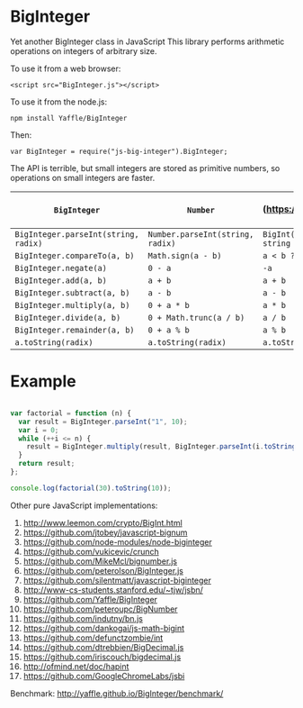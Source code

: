 BigInteger
==========

Yet another BigInteger class in JavaScript
This library performs arithmetic operations on integers of arbitrary size.

To use it from a web browser:
```
<script src="BigInteger.js"></script>
```
To use it from the node.js:
```
npm install Yaffle/BigInteger
```
Then:
```
var BigInteger = require("js-big-integer").BigInteger;
```

The API is terrible, but small integers are stored as primitive numbers, so operations on small integers are faster.

  `BigInteger`                        | `Number`                         | `BigInt` (https://github.com/tc39/proposal-bigint)
--------------------------------------|----------------------------------|----------------------------------------------------
 `BigInteger.parseInt(string, radix)` | `Number.parseInt(string, radix)` | `BigInt(radix === 16 ? "0x" + string : string)`
 `BigInteger.compareTo(a, b)`         | `Math.sign(a - b)`               | `a < b ? -1 : (b < a ? +1 : 0)`
 `BigInteger.negate(a)`               | `0 - a`                          | `-a`
 `BigInteger.add(a, b)`               | `a + b`                          | `a + b`
 `BigInteger.subtract(a, b)`          | `a - b`                          | `a - b`
 `BigInteger.multiply(a, b)`          | `0 + a * b`                      | `a * b`
 `BigInteger.divide(a, b)`            | `0 + Math.trunc(a / b)`          | `a / b`
 `BigInteger.remainder(a, b)`         | `0 + a % b`                      | `a % b`
 `a.toString(radix)`                  | `a.toString(radix)`              | `a.toString(radix)`

Example
=======
```javascript

var factorial = function (n) {
  var result = BigInteger.parseInt("1", 10);
  var i = 0;
  while (++i <= n) {
    result = BigInteger.multiply(result, BigInteger.parseInt(i.toString(), 10));
  }
  return result;
};

console.log(factorial(30).toString(10));

```

Other pure JavaScript implementations:
 1. http://www.leemon.com/crypto/BigInt.html
 2. https://github.com/jtobey/javascript-bignum
 3. https://github.com/node-modules/node-biginteger
 4. https://github.com/vukicevic/crunch
 5. https://github.com/MikeMcl/bignumber.js
 6. https://github.com/peterolson/BigInteger.js
 7. https://github.com/silentmatt/javascript-biginteger
 8. http://www-cs-students.stanford.edu/~tjw/jsbn/
 9. https://github.com/Yaffle/BigInteger
 10. https://github.com/peteroupc/BigNumber
 11. https://github.com/indutny/bn.js
 12. https://github.com/dankogai/js-math-bigint
 13. https://github.com/defunctzombie/int
 14. https://github.com/dtrebbien/BigDecimal.js
 15. https://github.com/iriscouch/bigdecimal.js
 16. http://ofmind.net/doc/hapint
 17. https://github.com/GoogleChromeLabs/jsbi

Benchmark:
  http://yaffle.github.io/BigInteger/benchmark/
